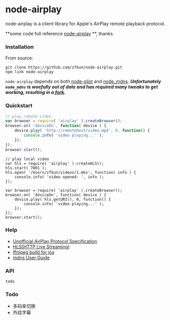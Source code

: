 node-airplay
=================

node-airplay is a client library for Apple's AirPlay remote playback protocol.

**some code full reference [node-airplay](https://github.com/benvanik/node-airplay) **, thanks.


### Installation

From source:

	git clone https://github.com/zfkun/node-airplay.git
	npm link node-airplay

`node-airplay` depends on both [node-plist](https://github.com/TooTallNate/node-plist) and [node_mdns](https://github.com/agnat/node_mdns). ***Unfortunately `node_mdns` is woefully out of date and has required many tweaks to get working, resulting in a [fork](https://github.com/Wizcorp/node_mdns).***


### Quickstart

```js
// play remote video
var browser = require( 'airplay' ).createBrowser();
browser.on( 'deviceOn', function( device ) {
    device.play( 'http://remotehost/video.mp4', 0, function() {
        console.info( 'video playing...' );
    });
});
browser.start();
```

```JS
// play local video
var hls = require( 'airplay' ).createHLS();
hls.start( 7001 );
hls.open( '/Users/zfkun/videos/1.mkv', function( info ) {
    console.info( 'video opened: ', info );
});

var browser = require( 'airplay' ).createBrowser();
browser.on( 'deviceOn', function( device ) {
    device.play( hls.getURI(), 0, function() {
        console.info( 'video playing...' );
    });
});
browser.start();
```


### Help

+ [Unofficial AirPlay Protocol Specification](http://nto.github.io/AirPlay.html)
+ [HLS(HTTP Live Streaming)](http://tools.ietf.org/html/draft-pantos-http-live-streaming-12)
+ [ffmpeg build for ios](http://www.cocoachina.com/bbs/read.php?tid=142628&page=1)
+ [mdns User Guide](http://agnat.github.io/node_mdns/user_guide.html)


### API

    todo


### Todo

+ 多码率切换
+ 外挂字幕



